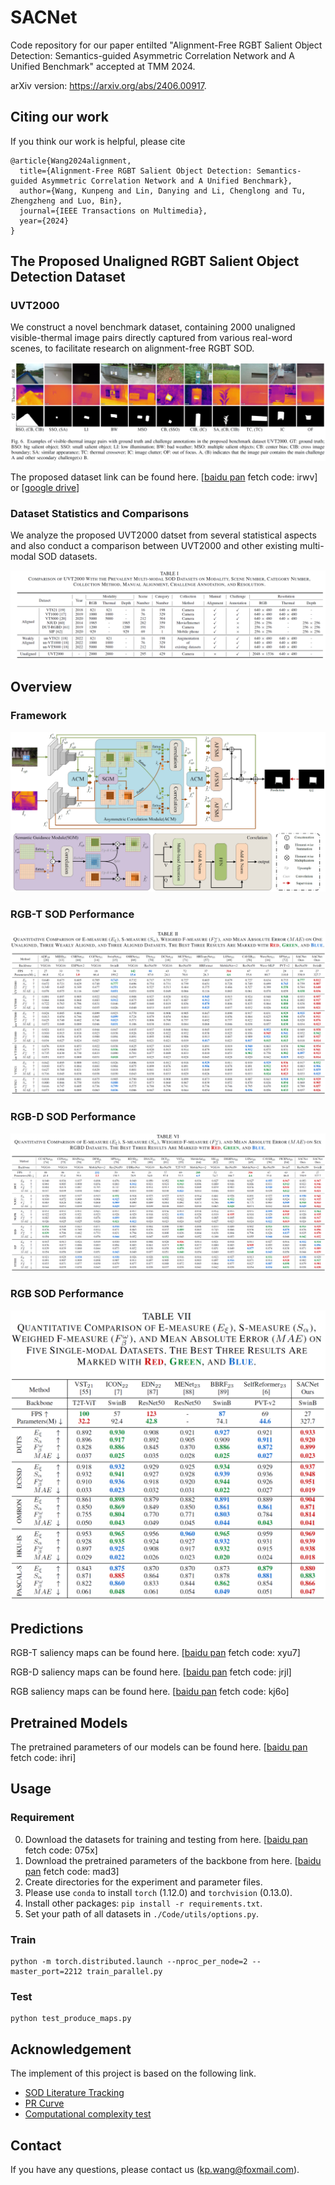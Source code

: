 # SACNet
Code repository for our paper entilted "Alignment-Free RGBT Salient Object Detection: Semantics-guided Asymmetric Correlation Network and A Unified Benchmark" accepted at TMM 2024.

arXiv version: https://arxiv.org/abs/2406.00917.
## Citing our work

If you think our work is helpful, please cite

```
@article{Wang2024alignment,
  title={Alignment-Free RGBT Salient Object Detection: Semantics-guided Asymmetric Correlation Network and A Unified Benchmark},
  author={Wang, Kunpeng and Lin, Danying and Li, Chenglong and Tu, Zhengzheng and Luo, Bin},
  journal={IEEE Transactions on Multimedia},
  year={2024}
}
```
## The Proposed Unaligned RGBT Salient Object Detection Dataset

### UVT2000

We construct a novel benchmark dataset, containing 2000 unaligned visible-thermal image pairs directly captured from various real-word scenes, to facilitate research on alignment-free RGBT SOD.

[![avatar](https://github.com/Angknpng/SACNet/raw/main/figures/dataset_sample.png)](https://github.com/Angknpng/SACNet/blob/main/figures/dataset_sample.png)

The proposed dataset link can be found here. [[baidu pan](https://pan.baidu.com/s/1S2IFZjmWNf2EQtMVk5q2yg?pwd=irwv) fetch code: irwv] or [[google drive](https://drive.google.com/drive/folders/1Rm-zZRIAJmBhyS71WGKVL4IsrziR70bo?usp=drive_link)]

### Dataset Statistics and Comparisons

We analyze the proposed UVT2000 datset from several statistical aspects and also conduct a comparison between UVT2000 and other existing multi-modal SOD datasets.

[![avatar](https://github.com/Angknpng/SACNet/raw/main/figures/dataset_compare.png)](https://github.com/Angknpng/SACNet/blob/main/figures/dataset_compare.png)

## Overview
### Framework
[![avatar](https://github.com/Angknpng/SACNet/raw/main/figures/framework.png)](https://github.com/Angknpng/SACNet/blob/main/figures/framework.png)
### RGB-T SOD Performance
[![avatar](https://github.com/Angknpng/SACNet/raw/main/figures/performance_RGBT.png)](https://github.com/Angknpng/SACNet/blob/main/figures/performance_RGBT.png)
### RGB-D SOD Performance
[![avatar](https://github.com/Angknpng/SACNet/raw/main/figures/performance_RGBD.png)](https://github.com/Angknpng/SACNet/blob/main/figures/performance_RGBD.png)
### RGB SOD Performance
[![avatar](https://github.com/Angknpng/SACNet/raw/main/figures/performance_RGB.png)](https://github.com/Angknpng/SACNet/blob/main/figures/performance_RGB.png)

## Predictions

RGB-T saliency maps can be found here. [[baidu pan](https://pan.baidu.com/s/1CSa8HNzlW9Lq4ToXlmuZnQ?pwd=xyu7) fetch code: xyu7]

RGB-D saliency maps can be found here. [[baidu pan](https://pan.baidu.com/s/1dm-PbN_WMmVCRovJr3yROQ?pwd=jrjl) fetch code: jrjl] 

RGB saliency maps can be found here. [[baidu pan](https://pan.baidu.com/s/1cvDj92KWVP8XL8DsPeA9ig?pwd=kj6o) fetch code: kj6o]

## Pretrained Models
The pretrained parameters of our models can be found here. [[baidu pan](https://pan.baidu.com/s/1LrGbcrkqkdMSgjx0C5S1hg?pwd=ihri) fetch code: ihri]

## Usage

### Requirement

0. Download the datasets for training and testing from here. [[baidu pan](https://pan.baidu.com/s/1V6bPH87yZZ2fRbfa62vXeg?pwd=075x) fetch code: 075x]
1. Download the pretrained parameters of the backbone from here. [[baidu pan](https://pan.baidu.com/s/14xGtKVSs53zRNZVKK-x4HA?pwd=mad3) fetch code: mad3]
2. Create directories for the experiment and parameter files.
3. Please use `conda` to install `torch` (1.12.0) and `torchvision` (0.13.0).
4. Install other packages: `pip install -r requirements.txt`.
5. Set your path of all datasets in `./Code/utils/options.py`.

### Train

```
python -m torch.distributed.launch --nproc_per_node=2 --master_port=2212 train_parallel.py
```

### Test

```
python test_produce_maps.py
```

## Acknowledgement

The implement of this project is based on the following link.

- [SOD Literature Tracking](https://github.com/jiwei0921/SOD-CNNs-based-code-summary-)
- [PR Curve](https://github.com/lartpang/PySODEvalToolkit)
- [Computational complexity test](https://github.com/yuhuan-wu/MobileSal)

## Contact

If you have any questions, please contact us (kp.wang@foxmail.com).

